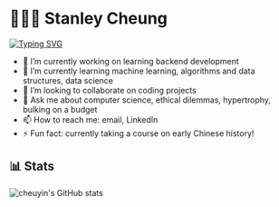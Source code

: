 # 👨🏻‍💻 Stanley Cheung 

[![Typing SVG](https://readme-typing-svg.demolab.com?font=Fira+Code&weight=600&size=32&duration=3000&pause=1000&color=F77D00&width=800&lines=Hi%2C+I'm+Stanley!;I'm+a+3rd+year+CS+Major+at+UBC;I+love+to+learn+and+explore)](https://git.io/typing-svg)

- 🔭 I’m currently working on learning backend development
- 🌱 I’m currently learning machine learning, algorithms and data structures, data science
- 👯 I’m looking to collaborate on coding projects
- 💬 Ask me about computer science, ethical dilemmas, hypertrophy, bulking on a budget
- 📫 How to reach me: email, LinkedIn
- ⚡ Fun fact: currently taking a course on early Chinese history!

## 📊 Stats
![cheuyin's GitHub stats](https://github-readme-stats.vercel.app/api?username=cheuyin&show_icons=true&theme=great-gatsby)
